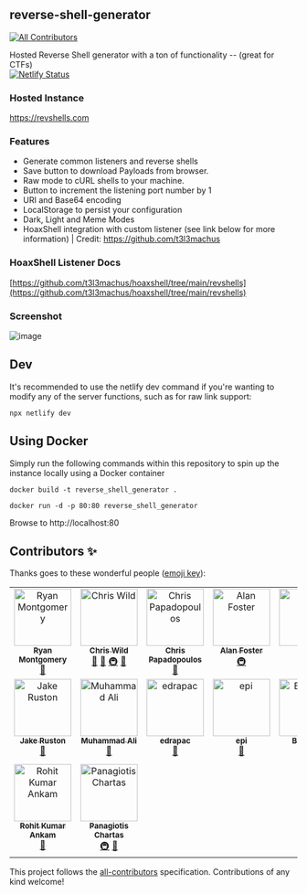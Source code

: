 ## reverse-shell-generator
<!-- ALL-CONTRIBUTORS-BADGE:START - Do not remove or modify this section -->
[![All Contributors](https://img.shields.io/badge/all_contributors-16-orange.svg?style=flat-square)](#contributors-)
<!-- ALL-CONTRIBUTORS-BADGE:END -->
Hosted Reverse Shell generator with a ton of functionality -- (great for CTFs)
<br> [![Netlify Status](https://api.netlify.com/api/v1/badges/46dbabe0-23b7-42e6-b04b-e1769dc455ce/deploy-status)](https://app.netlify.com/sites/brave-swartz-5dcdab/deploys)

### Hosted Instance
https://revshells.com

### Features

- Generate common listeners and reverse shells
- Save button to download Payloads from browser.
- Raw mode to cURL shells to your machine.
- Button to increment the listening port number by 1
- URI and Base64 encoding
- LocalStorage to persist your configuration
- Dark, Light and Meme Modes
- HoaxShell integration with custom listener (see link below for more information) | Credit: https://github.com/t3l3machus

### HoaxShell Listener Docs

[https://github.com/t3l3machus/hoaxshell/tree/main/revshells](https://github.com/t3l3machus/hoaxshell/tree/main/revshells)

### Screenshot

![image](https://user-images.githubusercontent.com/70012972/169376352-e6d6b90e-2e2e-46b0-b6f9-0e3f13713e39.png)

## Dev

It's recommended to use the netlify dev command if you're wanting to modify any of the server functions, such as for raw link support:

```
npx netlify dev
```

## Using Docker
Simply run the following commands within this repository to spin up the instance locally using a Docker container

```
docker build -t reverse_shell_generator .

docker run -d -p 80:80 reverse_shell_generator
```

Browse to http://localhost:80

## Contributors ✨

Thanks goes to these wonderful people ([emoji key](https://allcontributors.org/docs/en/emoji-key)):

<!-- ALL-CONTRIBUTORS-LIST:START - Do not remove or modify this section -->
<!-- prettier-ignore-start -->
<!-- markdownlint-disable -->
<table>
  <tbody>
    <tr>
      <td align="center" valign="top" width="14.28%"><a href="http://ryanmontgomery.me"><img src="https://avatars.githubusercontent.com/u/44453666?v=4?s=100" width="100px;" alt="Ryan Montgomery"/><br /><sub><b>Ryan Montgomery</b></sub></a><br /><a href="https://github.com/0dayCTF/reverse-shell-generator/pulls?q=is%3Apr+reviewed-by%3A0dayCTF" title="Reviewed Pull Requests">👀</a></td>
      <td align="center" valign="top" width="14.28%"><a href="https://briskets.io"><img src="https://avatars.githubusercontent.com/u/58673953?v=4?s=100" width="100px;" alt="Chris Wild"/><br /><sub><b>Chris Wild</b></sub></a><br /><a href="#projectManagement-briskets" title="Project Management">📆</a> <a href="#tool-briskets" title="Tools">🔧</a> <a href="#infra-briskets" title="Infrastructure (Hosting, Build-Tools, etc)">🚇</a> <a href="#design-briskets" title="Design">🎨</a></td>
      <td align="center" valign="top" width="14.28%"><a href="https://papadope.net/"><img src="https://avatars.githubusercontent.com/u/28659477?v=4?s=100" width="100px;" alt="Chris Papadopoulos"/><br /><sub><b>Chris Papadopoulos</b></sub></a><br /><a href="#design-Papadope" title="Design">🎨</a></td>
      <td align="center" valign="top" width="14.28%"><a href="https://www.alanfoster.me/"><img src="https://avatars.githubusercontent.com/u/1271782?v=4?s=100" width="100px;" alt="Alan Foster"/><br /><sub><b>Alan Foster</b></sub></a><br /><a href="#infra-AlanFoster" title="Infrastructure (Hosting, Build-Tools, etc)">🚇</a></td>
      <td align="center" valign="top" width="14.28%"><a href="https://muir.land"><img src="https://avatars.githubusercontent.com/u/58998623?v=4?s=100" width="100px;" alt="AG"/><br /><sub><b>AG</b></sub></a><br /><a href="#maintenance-MuirlandOracle" title="Maintenance">🚧</a></td>
      <td align="center" valign="top" width="14.28%"><a href="https://github.com/0x03f3"><img src="https://avatars.githubusercontent.com/u/24409121?v=4?s=100" width="100px;" alt="Joseph Rose"/><br /><sub><b>Joseph Rose</b></sub></a><br /><a href="#ideas-0x03f3" title="Ideas, Planning, & Feedback">🤔</a></td>
      <td align="center" valign="top" width="14.28%"><a href="https://github.com/JabbaSec"><img src="https://avatars.githubusercontent.com/u/68778279?v=4?s=100" width="100px;" alt="Jabba"/><br /><sub><b>Jabba</b></sub></a><br /><a href="#data-JabbaSec" title="Data">🔣</a></td>
    </tr>
    <tr>
      <td align="center" valign="top" width="14.28%"><a href="http://www.jake-ruston.com"><img src="https://avatars.githubusercontent.com/u/22551835?v=4?s=100" width="100px;" alt="Jake Ruston"/><br /><sub><b>Jake Ruston</b></sub></a><br /><a href="#data-Jake-Ruston" title="Data">🔣</a></td>
      <td align="center" valign="top" width="14.28%"><a href="https://h0j3n.github.io/"><img src="https://avatars.githubusercontent.com/u/51261763?v=4?s=100" width="100px;" alt="Muhammad Ali"/><br /><sub><b>Muhammad Ali</b></sub></a><br /><a href="#tool-H0j3n" title="Tools">🔧</a></td>
      <td align="center" valign="top" width="14.28%"><a href="http://sprucelab.site"><img src="https://avatars.githubusercontent.com/u/33971688?v=4?s=100" width="100px;" alt="edrapac"/><br /><sub><b>edrapac</b></sub></a><br /><a href="#tool-edrapac" title="Tools">🔧</a></td>
      <td align="center" valign="top" width="14.28%"><a href="https://epi052.gitlab.io/notes-to-self/"><img src="https://avatars.githubusercontent.com/u/43392618?v=4?s=100" width="100px;" alt="epi"/><br /><sub><b>epi</b></sub></a><br /><a href="#tool-epi052" title="Tools">🔧</a></td>
      <td align="center" valign="top" width="14.28%"><a href="https://skerritt.blog"><img src="https://avatars.githubusercontent.com/u/10378052?v=4?s=100" width="100px;" alt="Brandon"/><br /><sub><b>Brandon</b></sub></a><br /><a href="https://github.com/0dayCTF/reverse-shell-generator/commits?author=bee-san" title="Code">💻</a></td>
      <td align="center" valign="top" width="14.28%"><a href="https://robiot.github.io/"><img src="https://avatars.githubusercontent.com/u/68228472?v=4?s=100" width="100px;" alt="Robiot"/><br /><sub><b>Robiot</b></sub></a><br /><a href="#content-robiot" title="Content">🖋</a> <a href="#maintenance-robiot" title="Maintenance">🚧</a></td>
      <td align="center" valign="top" width="14.28%"><a href="https://github.com/Hydragyrum"><img src="https://avatars.githubusercontent.com/u/4928181?v=4?s=100" width="100px;" alt="Adam Bertrand"/><br /><sub><b>Adam Bertrand</b></sub></a><br /><a href="#content-Hydragyrum" title="Content">🖋</a></td>
    </tr>
    <tr>
      <td align="center" valign="top" width="14.28%"><a href="http://rohitkumarankam.com"><img src="https://avatars.githubusercontent.com/u/70012972?v=4?s=100" width="100px;" alt="Rohit Kumar Ankam"/><br /><sub><b>Rohit Kumar Ankam</b></sub></a><br /><a href="#tool-rohitkumarankam" title="Tools">🔧</a></td>
      <td align="center" valign="top" width="14.28%"><a href="https://github.com/t3l3machus"><img src="https://avatars.githubusercontent.com/u/75489922?v=4?s=100" width="100px;" alt="Panagiotis Chartas"/><br /><sub><b>Panagiotis Chartas</b></sub></a><br /><a href="#infra-t3l3machus" title="Infrastructure (Hosting, Build-Tools, etc)">🚇</a> <a href="#tool-t3l3machus" title="Tools">🔧</a></td>
    </tr>
  </tbody>
</table>

<!-- markdownlint-restore -->
<!-- prettier-ignore-end -->

<!-- ALL-CONTRIBUTORS-LIST:END -->

This project follows the [all-contributors](https://github.com/all-contributors/all-contributors) specification. Contributions of any kind welcome!
